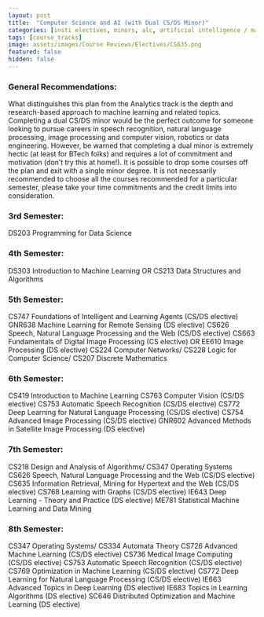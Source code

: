 ```yaml
---
layout: post
title:  "Computer Science and AI (with Dual CS/DS Minor)"
categories: [insti electives, minors, alc, artificial intelligence / machine learning, DS, CS]
tags: [course_tracks]
image: assets/images/Course Reviews/Electives/CS635.png
featured: false
hidden: false
---
```


### General Recommendations: 
What distinguishes this plan from the Analytics track is the depth and research-based approach to machine learning and related topics. Completing a dual CS/DS minor would be the perfect outcome for someone looking to pursue careers in speech recognition, natural language processing, image processing and computer vision, robotics or data engineering. However, be warned that completing a dual minor is extremely hectic (at least for BTech folks) and requires a lot of commitment and motivation (don’t try this at home!). It is possible to drop some courses off the plan and exit with a single minor degree. It is not necessarily recommended to choose all the courses recommended for a particular semester, please take your time commitments and the credit limits into consideration.

### 3rd Semester: 
DS203 Programming for Data Science

### 4th Semester: 
DS303 Introduction to Machine Learning OR
CS213 Data Structures and Algorithms

### 5th Semester: 
CS747 Foundations of Intelligent and Learning Agents (CS/DS elective)
GNR638 Machine Learning for Remote Sensing (DS elective)
CS626 Speech, Natural Language Processing and the Web (CS/DS elective)
CS663 Fundamentals of Digital Image Processing (CS elective) OR
EE610 Image Processing (DS elective)
CS224 Computer Networks/ CS228 Logic for Computer Science/ CS207 Discrete Mathematics

### 6th Semester:
CS419 Introduction to Machine Learning
CS763 Computer Vision (CS/DS elective)
CS753 Automatic Speech Recognition (CS/DS elective)
CS772 Deep Learning for Natural Language Processing (CS/DS elective)
CS754 Advanced Image Processing (CS/DS elective)
GNR602 Advanced Methods in Satellite Image Processing (DS elective)

### 7th Semester:
CS218 Design and Analysis of Algorithms/ CS347 Operating Systems
CS626 Speech, Natural Language Processing and the Web (CS/DS elective)
CS635 Information Retrieval, Mining for Hypertext and the Web (CS/DS elective)
CS768 Learning with Graphs (CS/DS elective)
IE643 Deep Learning - Theory and Practice (DS elective)
ME781 Statistical Machine Learning and Data Mining

### 8th Semester:
CS347 Operating Systems/ CS334 Automata Theory
CS726 Advanced Machine Learning (CS/DS elective)
CS736 Medical Image Computing (CS/DS elective)
CS753 Automatic Speech Recognition (CS/DS elective)
CS769 Optimization in Machine Learning (CS/DS elective)
CS772 Deep Learning for Natural Language Processing (CS/DS elective)
IE663 Advanced Topics in Deep Learning (DS elective)
IE683 Topics in Learning Algorithms (DS elective)
SC646 Distributed Optimization and Machine Learning (DS elective)